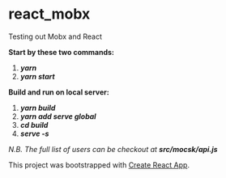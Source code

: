 # react_mobx
Testing out Mobx and React

**Start by these two commands:**
1. **_yarn_**
2. **_yarn start_**

**Build and run on local server:**
1. **_yarn build_**
2. **_yarn add serve global_**
3. **_cd build_**
4. **_serve -s_**

_N.B. The full list of users can be checkout at **src/mocsk/api.js**_

This project was bootstrapped with [Create React App](https://github.com/facebookincubator/create-react-app).
